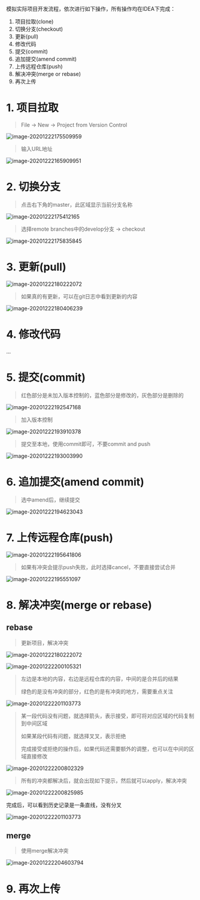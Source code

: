 模拟实际项目开发流程，依次进行如下操作，所有操作均在IDEA下完成：
1. 项目拉取(clone)
2. 切换分支(checkout)
3. 更新(pull)
4. 修改代码
5. 提交(commit)
6. 追加提交(amend commit)
7. 上传远程仓库(push)
8. 解决冲突(merge or rebase)
9. 再次上传

# 1. 项目拉取

> File -> New -> Project from Version Control

![image-20201222175509959](README.assets/image-20201222175509959.png)

> 输入URL地址

![image-20201222165909951](README.assets/image-20201222165909951.png)

# 2. 切换分支

> 点击右下角的master，此区域显示当前分支名称

![image-20201222175412165](README.assets/image-20201222175412165.png)

> 选择remote branches中的develop分支 -> checkout

![image-20201222175835845](README.assets/image-20201222175835845.png)

# 3. 更新(pull)

![image-20201222180222072](README.assets/image-20201222180222072.png)

> 如果真的有更新，可以在git日志中看到更新的内容

![image-20201222180406239](README.assets/image-20201222180406239.png)

# 4. 修改代码

...

# 5. 提交(commit)

> 红色部分是未加入版本控制的，蓝色部分是修改的，灰色部分是删除的

![image-20201222192547168](README.assets/image-20201222192547168.png)

> 加入版本控制

![image-20201222193910378](README.assets/image-20201222193910378.png)

> 提交至本地，使用commit即可，不要commit and push

![image-20201222193003990](README.assets/image-20201222193003990.png)

# 6. 追加提交(amend commit)

> 选中amend后，继续提交

![image-20201222194623043](README.assets/image-20201222194623043.png)

# 7. 上传远程仓库(push)

![image-20201222195641806](README.assets/image-20201222195641806.png)

> 如果有冲突会提示push失败，此时选择cancel，不要直接尝试合并

![image-20201222195551097](README.assets/image-20201222195551097.png)

# 8. 解决冲突(merge or rebase)

## rebase

> 更新项目，解决冲突

![image-20201222180222072](README.assets/image-20201222180222072.png)

![image-20201222200105321](README.assets/image-20201222200105321.png)

> 左边是本地的内容，右边是远程仓库的内容，中间的是合并后的结果
>
> 绿色的是没有冲突的部分，红色的是有冲突的地方，需要重点关注

![image-20201222201103773](README.assets/image-20201222200237627.png)

> 某一段代码没有问题，就选择箭头，表示接受，即可将对应区域的代码复制到中间区域
>
> 如果某段代码有问题，就选择叉叉，表示拒绝
>
> 完成接受或拒绝的操作后，如果代码还需要额外的调整，也可以在中间的区域直接修改

![image-20201222200802329](README.assets/image-20201222200802329.png)

> 所有的冲突都解决后，就会出现如下提示，然后就可以apply，解决冲突

![image-20201222200825985](README.assets/image-20201222200825985.png)

完成后，可以看到历史记录是一条直线，没有分叉

![image-20201222201103773](README.assets/image-20201222201103773.png)

## merge

> 使用merge解决冲突

![image-20201222204603794](README.assets/image-20201222204603794.png)

# 9. 再次上传

